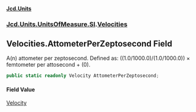 #### [Jcd.Units](index.md 'index')
### [Jcd.Units.UnitsOfMeasure.SI](Jcd.Units.UnitsOfMeasure.SI.md 'Jcd.Units.UnitsOfMeasure.SI').[Velocities](Velocities.md 'Jcd.Units.UnitsOfMeasure.SI.Velocities')

## Velocities.AttometerPerZeptosecond Field

A(n) attometer per zeptosecond. Defined as: ((1.0/1000.0)/(1.0/1000.0)) × femtometer per attosecond + (0).

```csharp
public static readonly Velocity AttometerPerZeptosecond;
```

#### Field Value
[Velocity](Velocity.md 'Jcd.Units.UnitTypes.Velocity')